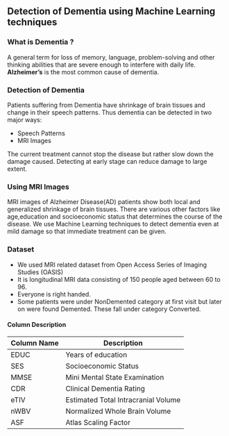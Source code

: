 ## Detection of Dementia using Machine Learning techniques

### What is Dementia ?
A general term for loss of memory, language, problem-solving and other thinking abilities that are severe enough to interfere with daily life. 
**Alzheimer’s** is the most common cause of dementia.

### Detection of Dementia
Patients suffering from Dementia have shrinkage of brain tissues and change in their speech patterns. 
Thus dementia can be detected in two major ways:
- Speech Patterns
- MRI Images

The current treatment cannot stop the disease but rather slow down the damage caused.
Detecting at early stage can reduce damage to large extent.


### Using MRI Images
MRI images of Alzheimer Disease(AD) patients show both local and generalized shrinkage of brain tissues. There are various other factors like age,education and socioeconomic status that determines the course of the disease.
We use Machine Learning techniques to detect dementia even at mild damage so that immediate treatment can be given.


### Dataset
- We used MRI related dataset from Open Access Series of Imaging Studies (OASIS)
- It is longitudinal MRI data consisting of 150 people aged between 60 to 96.
- Everyone is right handed.
- Some patients were under NonDemented category at first visit but later on were found Demented. These fall under category Converted.

#### Column Description

| Column Name | Description |
| --- | ----------- |
| EDUC | Years of education |
| SES | Socioeconomic Status |
| MMSE | Mini Mental State Examination |
| CDR | Clinical Dementia Rating |
| eTIV | Estimated Total Intracranial Volume |
| nWBV | Normalized Whole Brain Volume |
| ASF | Atlas Scaling Factor

